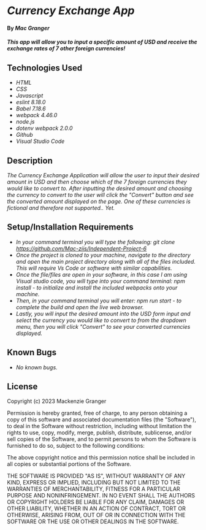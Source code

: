 # _Currency Exchange App_

#### By _**Mac Granger**_

#### _This app will allow you to input a specific amount of USD and receive the exchange rates of 7 other foreign currencies!_

## Technologies Used

* _HTML_
* _CSS_
* _Javascript_
* _eslint 8.18.0_
* _Babel 7.18.6_
* _webpack 4.46.0_
* _node.js_ 
* _dotenv webpack 2.0.0_
* _Github_
* _Visual Studio Code_

## Description

_The Currency Exchange Application will allow the user to input their desired amount in USD and then choose which of the 7 foreign currencies they would like to convert to. After inputting the desired amount and choosing the currency to convert to the user will click the "Convert" button and see the converted amount displayed on the page. One of these currencies is fictional and therefore not supported.. Yet._

## Setup/Installation Requirements

* _In your command terminal you will type the following: git clone https://github.com/Mac-ziis/Independent-Project-6_
* _Once the project is cloned to your machine, navigate to the directory and open the main project directory along with all of the files included. This will require Vs Code or software with similar capabilities._
* _Once the file/files are open in your software, in this case I am using Visual studio code, you will type into your command terminal: npm install - to initialize and install the included webpacks onto your machine._
* _Then, in your command terminal you will enter: npm run start - to complete the build and open the live web browser._
* _Lastly, you will input the desired amount into the USD form input and select the currency you would like to convert to from the dropdown menu, then you will click "Convert" to see your converted currencies displayed._

## Known Bugs

* _No known bugs._

## License

Copyright (c) 2023 Mackenzie Granger

Permission is hereby granted, free of charge, to any person obtaining a copy
of this software and associated documentation files (the "Software"), to deal
in the Software without restriction, including without limitation the rights
to use, copy, modify, merge, publish, distribute, sublicense, and/or sell
copies of the Software, and to permit persons to whom the Software is
furnished to do so, subject to the following conditions:

The above copyright notice and this permission notice shall be included in all
copies or substantial portions of the Software.

THE SOFTWARE IS PROVIDED "AS IS", WITHOUT WARRANTY OF ANY KIND, EXPRESS OR
IMPLIED, INCLUDING BUT NOT LIMITED TO THE WARRANTIES OF MERCHANTABILITY,
FITNESS FOR A PARTICULAR PURPOSE AND NONINFRINGEMENT. IN NO EVENT SHALL THE
AUTHORS OR COPYRIGHT HOLDERS BE LIABLE FOR ANY CLAIM, DAMAGES OR OTHER
LIABILITY, WHETHER IN AN ACTION OF CONTRACT, TORT OR OTHERWISE, ARISING FROM,
OUT OF OR IN CONNECTION WITH THE SOFTWARE OR THE USE OR OTHER DEALINGS IN THE
SOFTWARE.